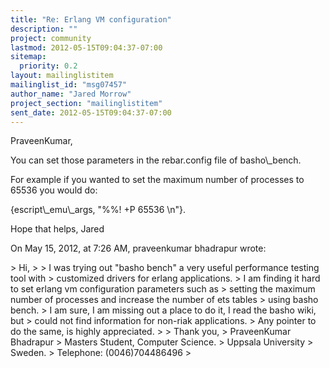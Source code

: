 ```yaml
---
title: "Re: Erlang VM configuration"
description: ""
project: community
lastmod: 2012-05-15T09:04:37-07:00
sitemap:
  priority: 0.2
layout: mailinglistitem
mailinglist_id: "msg07457"
author_name: "Jared Morrow"
project_section: "mailinglistitem"
sent_date: 2012-05-15T09:04:37-07:00
---
```



PraveenKumar,

You can set those parameters in the rebar.config file of basho\\_bench.

For example if you wanted to set the maximum number of processes to 65536 you 
would do:

{escript\\_emu\\_args, "%%! +P 65536 \\n"}.

Hope that helps,
Jared


On May 15, 2012, at 7:26 AM, praveenkumar bhadrapur wrote:

&gt; Hi,
&gt; 
&gt; I was trying out "basho bench" a very useful performance testing tool with 
&gt; customized drivers for erlang applications. 
&gt; I am finding it hard to set erlang vm configuration parameters such as 
&gt; setting the maximum number of processes and increase the number of ets tables 
&gt; using basho bench.
&gt; I am sure, I am missing out a place to do it, I read the basho wiki, but 
&gt; could not find information for non-riak applications.
&gt; Any pointer to do the same, is highly appreciated.
&gt; 
&gt; Thank you,
&gt; PraveenKumar Bhadrapur
&gt; Masters Student, Computer Science.
&gt; Uppsala University
&gt; Sweden.
&gt; Telephone: (0046)704486496
&gt; 

